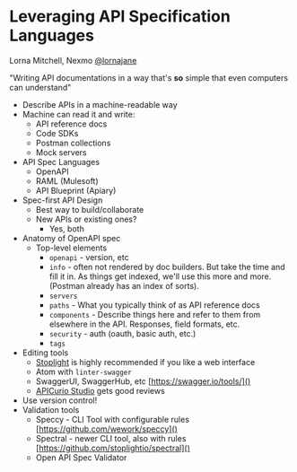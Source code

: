 # Leveraging API Specification Languages

Lorna Mitchell, Nexmo [@lornajane](https://twitter.com/lornajane)

"Writing API documentations in a way that's **so** simple that even computers can understand"
* Describe APIs in a machine-readable way
* Machine can read it and write:
    * API reference docs
    * Code SDKs
    * Postman collections
    * Mock servers
* API Spec Languages
    * OpenAPI
    * RAML (Mulesoft)
    * API Blueprint (Apiary)
* Spec-first API Design
    * Best way to build/collaborate
    * New APIs or existing ones?
        * Yes, both
* Anatomy of OpenAPI spec
    * Top-level elements
        * `openapi` - version, etc
        * `info` - often not rendered by doc builders. But take the time and fill it in. As things get indexed, we'll use this more and more. (Postman already has an index of sorts).
        * `servers`
        * `paths` - What you typically think of as API reference docs
        * `components` - Describe things here and refer to them from elsewhere in the API. Responses, field formats, etc.
        * `security` - auth (oauth, basic auth, etc.)
        * `tags`
* Editing tools
    * [Stoplight](https://stoplight.io/) is highly recommended if you like a web interface
    * Atom with `linter-swagger`
    * SwaggerUI, SwaggerHub, etc [https://swagger.io/tools/]()
    * [APICurio Studio](https://www.apicur.io/) gets good reviews
* Use version control!
* Validation tools
    * Speccy - CLI Tool with configurable rules [https://github.com/wework/speccy]()
    * Spectral - newer CLI tool, also with rules [https://github.com/stoplightio/spectral]()
    * Open API Spec Validator